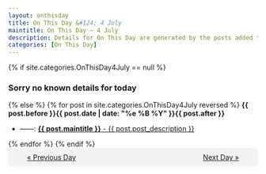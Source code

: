```yaml
---
layout: onthisday
title: On This Day &#124; 4 July
maintitle: On This Day — 4 July
description: Details for On This Day are generated by the posts added to the website so the content is subject to changes/updates over time.
categories: [On This Day]
---
```


{% if site.categories.OnThisDay4July == null %}
<h3>Sorry no known details for today</h3>
{% else %}
{% for post in site.categories.OnThisDay4July reversed %}
<strong>{{ post.before }}{{ post.date | date: "%e %B %Y" }}{{ post.after }}</strong>
<ul>
<li> ——: <a class="{{ post.class }}" href="{{ post.url }}"><strong>{{ post.maintitle }}</strong> - {{ post.post_description }}</a></li>
</ul>
{% endfor %}
{% endif %}

<div style="background-color: #f3f3f3; padding: 10px; border-radius: 5px; text-align: center; display: flex; justify-content: space-evenly;">
<a href="/onthisday/07/07-03">« Previous Day</a>
<span style="visibility:hidden;">[ Visit Leap Year February 29 ]</span>
<a href="/onthisday/07/07-05">Next Day »</a>
</div>
